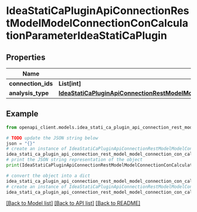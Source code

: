 # IdeaStatiCaPluginApiConnectionRestModelModelConnectionConCalculationParameterIdeaStatiCaPlugin


## Properties

Name | Type | Description | Notes
------------ | ------------- | ------------- | -------------
**connection_ids** | **List[int]** |  | [optional] 
**analysis_type** | [**IdeaStatiCaPluginApiConnectionRestModelModelConnectionConAnalysisTypeEnumIdeaStatiCaPlugin**](IdeaStatiCaPluginApiConnectionRestModelModelConnectionConAnalysisTypeEnumIdeaStatiCaPlugin.md) |  | [optional] 

## Example

```python
from openapi_client.models.idea_stati_ca_plugin_api_connection_rest_model_model_connection_con_calculation_parameter_idea_stati_ca_plugin import IdeaStatiCaPluginApiConnectionRestModelModelConnectionConCalculationParameterIdeaStatiCaPlugin

# TODO update the JSON string below
json = "{}"
# create an instance of IdeaStatiCaPluginApiConnectionRestModelModelConnectionConCalculationParameterIdeaStatiCaPlugin from a JSON string
idea_stati_ca_plugin_api_connection_rest_model_model_connection_con_calculation_parameter_idea_stati_ca_plugin_instance = IdeaStatiCaPluginApiConnectionRestModelModelConnectionConCalculationParameterIdeaStatiCaPlugin.from_json(json)
# print the JSON string representation of the object
print(IdeaStatiCaPluginApiConnectionRestModelModelConnectionConCalculationParameterIdeaStatiCaPlugin.to_json())

# convert the object into a dict
idea_stati_ca_plugin_api_connection_rest_model_model_connection_con_calculation_parameter_idea_stati_ca_plugin_dict = idea_stati_ca_plugin_api_connection_rest_model_model_connection_con_calculation_parameter_idea_stati_ca_plugin_instance.to_dict()
# create an instance of IdeaStatiCaPluginApiConnectionRestModelModelConnectionConCalculationParameterIdeaStatiCaPlugin from a dict
idea_stati_ca_plugin_api_connection_rest_model_model_connection_con_calculation_parameter_idea_stati_ca_plugin_from_dict = IdeaStatiCaPluginApiConnectionRestModelModelConnectionConCalculationParameterIdeaStatiCaPlugin.from_dict(idea_stati_ca_plugin_api_connection_rest_model_model_connection_con_calculation_parameter_idea_stati_ca_plugin_dict)
```
[[Back to Model list]](../README.md#documentation-for-models) [[Back to API list]](../README.md#documentation-for-api-endpoints) [[Back to README]](../README.md)


